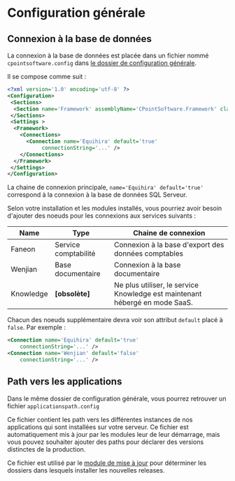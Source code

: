 # Configuration générale

## Connexion à la base de données

La connexion à la base de données est placée dans un fichier nommé `cpointsoftware.config` dans [le dossier de configuration générale](dossier.md#dossiers-de-solution).

Il se compose comme suit :

```xml
<?xml version='1.0' encoding='utf-8' ?>
<Configuration>
 <Sections>
  <Section name='Framework' assemblyName='CPointSoftware.Framework' className='CPointSoftware.Framework.Configuration.ConfigurationHandler'/>
 </Sections>
 <Settings >
  <Framework>
    <Connections>
      <Connection name='Equihira' default='true'
           connectionString='...' />
    </Connections>
  </Framework>
 </Settings>
</Configuration>
```

La chaine de connexion principale, `name='Equihira' default='true'` correspond à la connexion à la base de données SQL Serveur.

Selon votre installation et les modules installés, vous pourriez avoir besoin d'ajouter des noeuds pour les connexions aux services suivants :

|Name|Type|Chaine de connexion|
|---|---|---|
|Faneon|Service comptabilité|Connexion à la base d'export des données comptables|
|Wenjian|Base documentaire|Connexion à la base documentaire|
|Knowledge|__[obsolète]__|Ne plus utiliser, le service Knowledge est maintenant hébergé en mode SaaS.

Chacun des noeuds supplémentaire devra voir son attribut `default` placé à `false`. Par exemple :

```xml
<Connection name='Equihira' default='true'
    connectionString='...' />
<Connection name='Wenjian' default='false'
    connectionString='...' />
```

## Path vers les applications

Dans le même dossier de configuration générale, vous pourrez retrouver un fichier `applicationspath.config`

Ce fichier contient les path vers les différentes instances de nos applications qui sont installées sur votre serveur. Ce fichier est automatiquement mis à jour par les modules leur de leur démarrage, mais vous pouvez souhaiter ajouter des paths pour déclarer des versions distinctes de la production.

Ce fichier est utilisé par le [module de mise à jour](versions.md) pour déterminer les dossiers dans lesquels installer les nouvelles releases.

